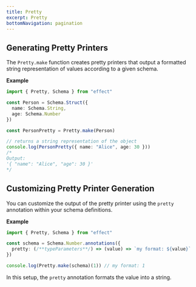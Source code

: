 ```yaml
---
title: Pretty
excerpt: Pretty
bottomNavigation: pagination
---
```


## Generating Pretty Printers

The `Pretty.make` function creates pretty printers that output a formatted string representation of values according to a given schema.

**Example**

```ts
import { Pretty, Schema } from "effect"

const Person = Schema.Struct({
  name: Schema.String,
  age: Schema.Number
})

const PersonPretty = Pretty.make(Person)

// returns a string representation of the object
console.log(PersonPretty({ name: "Alice", age: 30 }))
/*
Output:
'{ "name": "Alice", "age": 30 }'
*/
```

## Customizing Pretty Printer Generation

You can customize the output of the pretty printer using the `pretty` annotation within your schema definitions.

**Example**

```ts
import { Pretty, Schema } from "effect"

const schema = Schema.Number.annotations({
  pretty: (/**typeParameters**/) => (value) => `my format: ${value}`
})

console.log(Pretty.make(schema)(1)) // my format: 1
```

In this setup, the `pretty` annotation formats the value into a string.
